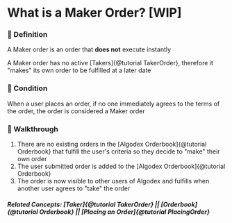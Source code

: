 # What is a Maker Order? [WIP]

### 📖 Definition
A Maker order is an order that **does not** execute instantly

A Maker order has no active [Takers]{@tutorial TakerOrder}, therefore it "makes" its own order to be fulfilled at a later date

### 🤔 Condition
When a user places an order, if no one immediately agrees to the terms of the order, the order is considered a Maker order

### 🚶 Walkthrough
1. There are no existing orders in the [Algodex Orderbook]{@tutorial Orderbook} that fulfill the user's criteria so they decide to "make" their own order
2. The user submitted order is added to the [Algodex Orderbook]{@tutorial Orderbook}
3. The order is now visible to other users of Algodex and fulfills when another user agrees to "take" the order

 
##### Related Concepts: [Taker]{@tutorial TakerOrder} || [Orderbook]{@tutorial Orderbook} || [Placing an Order]{@tutorial PlacingOrder}










